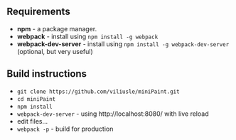 ## Requirements

- **npm** - a package manager.
- **webpack** - install using `npm install -g webpack`
- **webpack-dev-server** - install using `npm install -g webpack-dev-server` (optional, but very useful)

## Build instructions

- `git clone https://github.com/viliusle/miniPaint.git`
- `cd miniPaint`
- `npm install`
- `webpack-dev-server` - using http://localhost:8080/ with live reload
- edit files...
- `webpack -p` - build for production